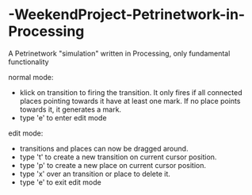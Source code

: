 # -WeekendProject-Petrinetwork-in-Processing
A Petrinetwork "simulation" written in Processing, only fundamental functionality

normal mode:
- klick on transition to firing the transition. It only fires if all connected places pointing towards it have at least one mark. If no place points towards it, it generates a mark.
- type 'e' to enter edit mode

edit mode:
- transitions and places can now be dragged around.
- type 't' to create a new transition on current cursor position.
- type 'p' to create a new place on current cursor position.
- type 'x' over an transition or place to delete it.
- type 'e' to exit edit mode
